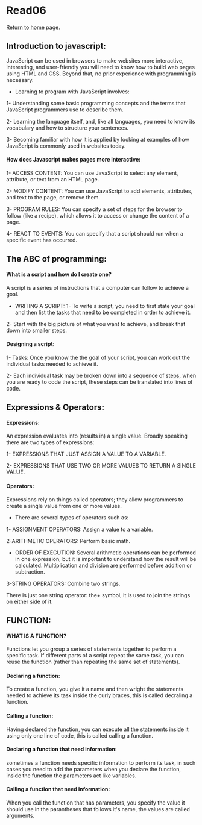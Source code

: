 # Read06 

[Return to home page](https://momansi96.github.io/reading-notes/).

## Introduction to javascript: 


JavaScript can be used in browsers to make websites more interactive, interesting, and user-friendly you will need to know how to build web pages using HTML and CSS. Beyond that, no prior experience with programming is necessary. 

- Learning to program with JavaScript involves: 

1- Understanding some basic programming concepts and the terms that JavaScript programmers use to describe them. 

2- Learning the language itself, and, like all languages, you need to know its vocabulary and how to structure your sentences. 

3- Becoming familiar with how it is applied by looking at examples of how JavaScript is commonly used in websites today. 

#### How does Javascript makes pages more interactive: 

1- ACCESS CONTENT: You can use JavaScript to select any element, attribute, or text from an HTML page. 

2- MODIFY CONTENT: You can use JavaScript to add elements, attributes, and text to the page, or remove them. 

3- PROGRAM RULES: You can specify a set of steps for the browser to follow (like a recipe), which allows it to access or change the content of a page.

4- REACT TO EVENTS: You can specify that a script should run when a specific event has occurred. 


## The ABC of programming: 

#### What is a script and how do I create one? 

A script is a series of instructions that a computer can follow to achieve a goal. 

- WRITING A SCRIPT: 
 1- To write a script, you need to first state your goal and then list the tasks that need to be completed in order to achieve it. 

 2- Start with the big picture of what you want to achieve, and break that down into smaller steps.


#### Designing a script: 

1- Tasks: 
Once you know the the goal of your script, you can work out the individual tasks needed to achieve it. 

2- Each individual task may be broken down into a sequence of steps, when you are ready to code the script, these steps can be translated into lines of code. 


## Expressions & Operators: 


#### Expressions: 

An expression evaluates into (results in) a single value. Broadly speaking there are two types of expressions: 

1- EXPRESSIONS THAT JUST ASSIGN A VALUE TO A VARIABLE. 

2- EXPRESSIONS THAT USE TWO OR MORE VALUES TO RETURN A
SINGLE VALUE. 

#### Operators: 

Expressions rely on things called operators; they allow programmers to create a single value from one or more values. 

- There are several types of operators such as: 

1- ASSIGNMENT OPERATORS: Assign a value to a variable.

2-ARITHMETIC OPERATORS: Perform basic math.

 - ORDER OF EXECUTION:  Several arithmetic operations can be performed in one expression, but it is important to understand how the result will be calculated. Multiplication and division are performed before addition or subtraction.

3-STRING OPERATORS: Combine two strings. 

There is just one string operator: the+ symbol, It is used to join the strings on either side of it. 


## FUNCTION: 


#### WHAT IS A FUNCTION? 

Functions let you group a series of statements together to perform a specific task. If different parts of a script repeat the same task, you can reuse the function (rather than repeating the same set of statements). 

#### Declaring a function: 

To create a function, you give it a name and then wright the statements needed to achieve its task inside the curly braces, this is called decraling a function. 

#### Calling a function: 

Having declared the function, you can execute all the statements inside it using only one line of code, this is called calling a function. 

#### Declaring a function that need information: 

sometimes a function needs specific information to perform its task, in such cases you need to add the parameters when you declare the function, inside the function the parameters act like variables. 

#### Calling a function that need information:

When you call the function that has parameters, you specify the value it should use in the parantheses that follows it's name, the values are called arguments. 






